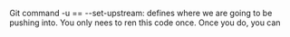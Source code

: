 Git command
-u == --set-upstream: defines where we are going to be pushing into. You only nees to ren this code once. Once you do, you can 